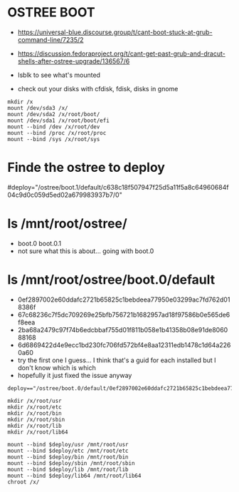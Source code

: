 # OSTREE BOOT 


* https://universal-blue.discourse.group/t/cant-boot-stuck-at-grub-command-line/7235/2
* https://discussion.fedoraproject.org/t/cant-get-past-grub-and-dracut-shells-after-ostree-upgrade/136567/6

* lsblk to see what's mounted
* check out your disks with cfdisk, fdisk, disks in gnome

```
mkdir /x
mount /dev/sda3 /x/
mount /dev/sda2 /x/root/boot/
mount /dev/sda1 /x/root/boot/efi
mount --bind /dev /x/root/dev
mount --bind /proc /x/root/proc
mount --bind /sys /x/root/sys
```

# Finde the ostree to deploy
#deploy="/ostree/boot.1/default/c638c18f507947f25d5a11f5a8c64960684f04c9d0c059d5ed02a679983937b7/0"
# ls /mnt/root/ostree/
  * boot.0 boot.0.1
  * not sure what this is about... going with boot.0
# ls /mnt/root/ostree/boot.0/default
  * 0ef2897002e60ddafc2721b65825c1bebdeea77950e03299ac7fd762d018386f
  * 67c68236c7f5dc709269e25bfb756721b1682957ad18f97586b0e565de6f8eea
  * 2ba68a2479c97f74b6edcbbaf755d01f811b058e1b41358b08e91de806088168
  * 6d6869422d4e9ecc1bd230fc706fd572bf4e8aa12311edb1478c1d64a2260a60
* try the first one I guess... I think that's a guid for each installed but I don't know which is which
* hopefully it just fixed the issue anyway

```
deploy=="/ostree/boot.0/default/0ef2897002e60ddafc2721b65825c1bebdeea77950e03299ac7fd762d018386f/0"
```

```
mkdir /x/root/usr 
mkdir /x/root/etc
mkdir /x/root/bin
mkdir /x/root/sbin
mkdir /x/root/lib
mkdir /x/root/lib64
```

```
mount --bind $deploy/usr /mnt/root/usr
mount --bind $deploy/etc /mnt/root/etc
mount --bind $deploy/bin /mnt/root/bin
mount --bind $deploy/sbin /mnt/root/sbin
mount --bind $deploy/lib /mnt/root/lib
mount --bind $deploy/lib64 /mnt/root/lib64
chroot /x/
```
